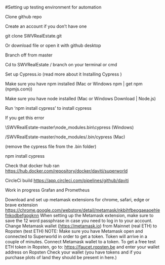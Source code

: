 #Setting up testing environment for automation

Clone github repo

Create an account if you don’t have one 

git clone  SWVRealEstate.git

Or download file or open it with github desktop

Branch off from master

Cd to SWVRealEstate /  branch on your terminal or cmd 

Set up Cypress.io  (read more about it Installing Cypress )

Make sure you have npm installed (Mac or Windows npm | get npm (npmjs.com)) 

Make sure you have node installed (Mac or Windows Download | Node.js)

Run ‘npm install cypress’ to install cypress

If you get this error 

\SWVRealEstate-master\node_modules\.bin\cypress (Windows)

/SWVRealEstate-master/node_modules/.bin/cypress (Mac)

(remove the cypress file from the .bin folder)

npm install cypress



Check that docker hub ran 
https://hub.docker.com/repository/docker/daviti/superworld

CircleCi build https://app.circleci.com/pipelines/github/daviti

Work in progress 
Grafan and Prometheus 



Download and set up metamask extensions for chrome, safari, edge or brave extension https://chrome.google.com/webstore/detail/metamask/nkbihfbeogaeaoehlefnkodbefgpgknn
When setting up the Metamask extension, make sure to save the 12 word passphrase in case you need to log in to your account.
Change  Metamask wallet (https://metamask.io) from Mainnet (real ETH) to Ropsten (test ETH) 
NOTE: Make sure you have Metamask open and connected to Superworld in order to get a token. Token will arrive in a couple of minutes.
Connect Metamask wallet to a token.
To get a free test ETH token  in Ropsten, go to: https://faucet.ropsten.be  and enter your wallet address on Ropsten
Check your wallet (you have tokens and if you purchase plots of land they should be present in here.)

